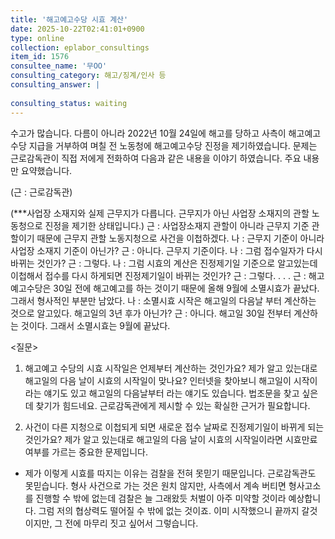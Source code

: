 ```yaml
---
title: '해고예고수당 시효 계산'
date: 2025-10-22T02:41:01+0900
type: online
collection: eplabor_consultings
item_id: 1576
consultee_name: '무OO'
consulting_category: 해고/징계/인사 등
consulting_answer: |
    
consulting_status: waiting
---
```


수고가 많습니다.
다름이 아니라 2022년 10월 24일에 해고를 당하고 사측이 해고예고수당 지급을 거부하여
며칠 전 노동청에 해고예고수당 진정을 제기하였습니다.
문제는 근로감독관이 직접 저에게 전화하여 다음과 같은 내용을 이야기 하였습니다.
주요 내용만 요약했습니다.

(근 : 근로감독관)

 (***사업장 소재지와 실제 근무지가 다릅니다. 근무지가 아닌 사업장 소재지의 관할 노동청으로 진정을 제기한 상태입니다.)
  근 : 사업장소재지 관할이 아니라 근무지 기준 관할이기 때문에 근무지 관할 노동지청으로 사건을 이첩하겠다.
  나 : 근무지 기준이 아니라 사업장 소재지 기준이 아닌가?
  근 : 아니다. 근무지 기준이다. 
  나 : 그럼 접수일자가 다시 바뀌는 것인가?
  근 : 그렇다.
  나 : 그럼 시효의 계산은 진정제기일 기준으로 알고있는데 이첩해서 접수를 다시 하게되면 진정제기일이 바뀌는 것인가?
  근 : 그렇다.
  .
  .
  . 
  근 : 해고예고수당은 30일 전에 해고예고를 하는 것이기 때문에 올해 9월에 소멸시효가 끝났다. 그래서 형사적인 부분만 남았다.
  나 : 소멸시효 시작은 해고일의 다음날 부터 계산하는 것으로 알고있다. 해고일의 3년 후가 아닌가? 
  근 : 아니다. 해고일 30일 전부터 계산하는 것이다. 그래서 소멸시효는 9월에 끝났다.


&lt;질문&gt;
1. 해고예고 수당의  시효 시작일은 언제부터 계산하는 것인가요?
  제가 알고 있는대로 해고일의 다음 날이 시효의 시작일이 맞나요?
  인터넷을 찾아보니 해고일이 시작이라는 얘기도 있고 해고일의 다음날부터 라는 얘기도 있습니다. 법조문을 찾고 싶은데 찾기가 힘드네요. 근로감독관에게 제시할 수 있는 확실한 근거가 필요합니다.
  
2. 사건이 다른 지청으로 이첩되게 되면 새로운 접수 날짜로 진정제기일이 바뀌게 되는 것인가요?
  제가 알고 있는대로 해고일의 다음 날이 시효의 시작일이라면 시효만료 여부를 가르는 중요한 문제입니다.
  
- 제가 이렇게 시효를 따지는 이유는 검찰을 전혀 못믿기 때문입니다. 근로감독관도 못믿습니다. 형사 사건으로 가는 것은 원치 않지만, 사측에서 계속 버티면 형사고소를 진행할 수 밖에 없는데 검찰은 늘 그래왔듯 처벌이 아주 미약할 것이라 예상합니다. 그럼 저의 협상력도 떨어질 수 밖에 없는 것이죠. 이미 시작했으니 끝까지 갈것이지만, 그 전에 마무리 짓고 싶어서 그렇습니다. 

